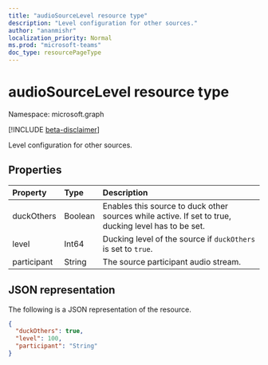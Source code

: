 ```yaml
---
title: "audioSourceLevel resource type"
description: "Level configuration for other sources."
author: "ananmishr"
localization_priority: Normal
ms.prod: "microsoft-teams"
doc_type: resourcePageType
---
```


# audioSourceLevel resource type

Namespace: microsoft.graph

[!INCLUDE [beta-disclaimer](../../includes/beta-disclaimer.md)]

Level configuration for other sources.

## Properties

| Property               | Type    | Description                                                                                         |
| :--------------------- | :------ | :---------------------------------------------------------------------------------------------------|
| duckOthers             | Boolean | Enables this source to duck other sources while active. If set to true, ducking level has to be set.|
| level                  | Int64   | Ducking level of the source if `duckOthers` is set to `true`.                                     |
| participant            | String  | The source participant audio stream.                                                                |

## JSON representation

The following is a JSON representation of the resource.

<!-- {
  "blockType": "resource",
  "optionalProperties": [

  ],
  "@odata.type": "microsoft.graph.audioSourceLevel"
}-->
```json
{
  "duckOthers": true,
  "level": 100,
  "participant": "String"
}
```

<!-- uuid: 8fcb5dbc-d5aa-4681-8e31-b001d5168d79
2015-10-25 14:57:30 UTC -->
<!--
{
  "type": "#page.annotation",
  "description": "audioSourceLevel resource",
  "keywords": "",
  "section": "documentation",
  "tocPath": "",
  "suppressions": []
}
-->


